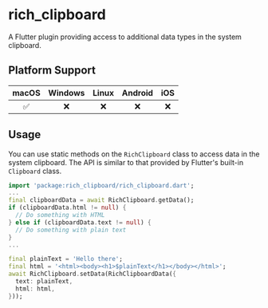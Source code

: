 # rich_clipboard

A Flutter plugin providing access to additional data types in the system
clipboard.

## Platform Support

macOS | Windows | Linux | Android | iOS
:----:|:-------:|:-----:|:-------:|:---:
 ✅   | ❌       | ❌     | ❌    | ❌

## Usage

You can use static methods on the `RichClipboard` class to access data
in the system clipboard. The API is similar to that provided by Flutter's
built-in `Clipboard` class.

```dart
import 'package:rich_clipboard/rich_clipboard.dart';
...
final clipboardData = await RichClipboard.getData();
if (clipboardData.html != null) {
  // Do something with HTML
} else if (clipboardData.text != null) {
  // Do something with plain text
}
...

final plainText = 'Hello there';
final html = '<html><body><h1>$plainText</h1></body></html>';
await RichClipboard.setData(RichClipboardData({
  text: plainText,
  html: html,
}));
```